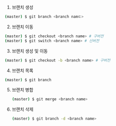 1. 브랜치 생성

  ```bash
  (master) $ git branch <branch namㄷ>
  ```

2. 브랜치 이동

  ```bash
  (master) $ git checkout <branch name> # 구버전
  (master) $ git switch <branch name> # 신버전
  ```

3. 브랜치 생성 및 이동

  ```bash
  (master) $ git checkout -b <branch name> # 구버전
  ```

4. 브랜치 목록

  ```bash
  (master) $ git branch 
  ```

5. 브랜치 병합

   ```bash
   (master) $ git merge <branch name>
   ```

6. 브랜치 삭제

   ```bash
   (master) $ git branch -d <branch name>
   ```

   